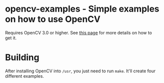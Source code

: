 # opencv-examples - Simple examples on how to use OpenCV

Requires OpenCV 3.0 or higher. See [this page](http://docs.opencv.org/2.4/doc/tutorials/introduction/table_of_content_introduction/table_of_content_introduction.html#table-of-content-introduction) for more details on how to get it.

# Building

After installing OpenCV into `/usr`, you just need to run `make`. It'll create four different examples.
